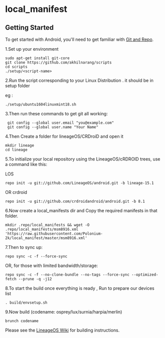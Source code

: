 # local_manifest
Getting Started
---------------

To get started with Android, you'll need to get
familiar with [Git and Repo](https://source.android.com/source/using-repo.html).

1.Set up your environment

    sudo apt-get install git-core
    git clone https://github.com/akhilnarang/scripts
    cd scripts
    ./setup/<script-name>

2.Run the script corresponding to your Linux Distribution . it should be in setup folder

eg : 

    ./setup/ubuntu1604linuxmint18.sh


3.Then run these commands to get git all working:

     git config --global user.email "you@example.com"
     git config --global user.name "Your Name"

4.Then Create a folder for lineageOS/CRDroiD and open it

    mkdir lineage
    cd lineage

5.To initialize your local repository using the LineageOS/cRDROID trees, use a command like this:

LOS

    repo init -u git://github.com/LineageOS/android.git -b lineage-15.1
     
OR crdroid
   
    repo init -u git://github.com/crdroidandroid/android.git -b 8.1


6.Now create a local_manifests dir and Copy the required manifests in that folder.

    mkdir .repo/local_manifests && wget -O .repo/local_manifests/msm8916.xml 'https://raw.githubusercontent.com/Polonium-2k/local_manifest/master/msm8916.xml'    

7.Then to sync up:

    repo sync -c -f --force-sync

OR, for those with limited bandwidth/storage:

    repo sync -c -f --no-clone-bundle --no-tags --force-sync --optimized-fetch --prune -q -j12

8.To start the build once everything is ready , Run to prepare our devices list

    . build/envsetup.sh

9.Now build (codename: osprey/lux/surnia/harpia/merlin)

    brunch codename  

Please see the [LineageOS Wiki](https://wiki.lineageos.org/) for building instructions.

